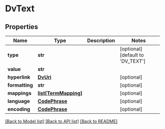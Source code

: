 # DvText

## Properties
Name | Type | Description | Notes
------------ | ------------- | ------------- | -------------
**type** | **str** |  | [optional] [default to 'DV_TEXT']
**value** | **str** |  | 
**hyperlink** | [**DvUri**](DvUri.md) |  | [optional] 
**formatting** | **str** |  | [optional] 
**mappings** | [**list[TermMapping]**](TermMapping.md) |  | [optional] 
**language** | [**CodePhrase**](CodePhrase.md) |  | [optional] 
**encoding** | [**CodePhrase**](CodePhrase.md) |  | [optional] 

[[Back to Model list]](../README.md#documentation-for-models) [[Back to API list]](../README.md#documentation-for-api-endpoints) [[Back to README]](../README.md)

